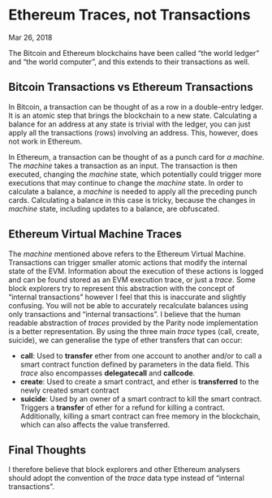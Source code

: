 # Ethereum Traces, not Transactions
Mar 26, 2018


The Bitcoin and Ethereum blockchains have been called “the world ledger” and “the world computer”, and this extends to their transactions as well.
## Bitcoin Transactions vs Ethereum Transactions
In Bitcoin, a transaction can be thought of as a row in a double-entry ledger. It is an atomic step that brings the blockchain to a new state. Calculating a balance for an address at any state is trivial with the ledger, you can just apply all the transactions (rows) involving an address. This, however, does not work in Ethereum.

In Ethereum, a transaction can be thought of as a punch card for *a machine*. The *machine* takes a transaction as an input. The transaction is then executed, changing the *machine* state, which potentially could trigger more executions that may continue to change the *machine* state. In order to calculate a balance, a *machine* is needed to apply all the preceding punch cards. Calculating a balance in this case is tricky, because the changes in *machine* state, including updates to a balance, are obfuscated.
## Ethereum Virtual Machine Traces

The *machine* mentioned above refers to the Ethereum Virtual Machine. Transactions can trigger smaller atomic actions that modify the internal state of the EVM. Information about the execution of these actions is logged and can be found stored as an EVM execution trace, or just a *trace*.
Some block explorers try to represent this abstraction with the concept of “internal transactions” however I feel that this is inaccurate and slightly confusing. You will not be able to accurately recalculate balances using only transactions and “internal transactions”. I believe that the human readable abstraction of *traces* provided by the Parity node implementation is a better representation.
By using the three main *trace* types (call, create, suicide), we can generalise the type of ether transfers that can occur:
* **call**: Used to **transfer** ether from one account to another and/or to call a smart contract function defined by parameters in the data field. This *trace* also encompasses **delegatecall** and **callcode**.
* **create**: Used to create a smart contract, and ether is **transferred** to the newly created smart contract
* **suicide**: Used by an owner of a smart contract to kill the smart contract. Triggers a **transfer** of ether for a refund for killing a contract. Additionally, killing a smart contract can free memory in the blockchain, which can also affects the value transferred.

## Final Thoughts
I therefore believe that block explorers and other Ethereum analysers should adopt the convention of the *trace* data type instead of “internal transactions”.